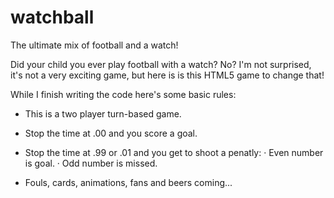 # watchball
The ultimate mix of football and a watch!

Did your child you ever play football with a watch? No?
I'm not surprised, it's not a very exciting game, but here is
is this HTML5 game to change that!

While I finish writing the code here's some basic rules:

- This is a two player turn-based game.
- Stop the time at .00 and you score a goal.
- Stop the time at .99 or .01 and you get to shoot a penatly:
    · Even number is goal.
    · Odd number is missed.
    
- Fouls, cards, animations, fans and beers coming...
